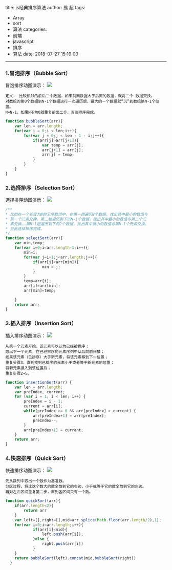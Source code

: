title: js经典排序算法
author: 熊 超
tags:
  - Array
  - sort
  - 算法
categories:
  - 前端
  - javascript
  - 排序
  - 算法
date: 2018-07-27 15:19:00
---
### 1.冒泡排序（Bubble Sort）

冒泡排序动图演示：
![](http://or87vteh1.bkt.clouddn.com/1867034-e19840224b331fae.gif)

```
定义： 比较相邻的前后二个数据，如果前面数据大于后面的数据，就将二个 数据交换。
对数组的第0个数据到N-1个数据进行一次遍历后，最大的一个数据就“沉”到数组第N-1个位置。
N=N-1，如果N不为0就重复前面二步，否则排序完成。
```
```js
function bubbleSort(arr){
    var len = arr.length;
    for(var i = 0;i < len;i++){
        for(var j = 0;j < len - 1 - i;j++){
            if(arr[j]>arr[j+1]){
                var temp = arr[j];
                arr[j+1] = arr[j];
                arr[j] = temp;
            }
        }
    }
}
```
<!--more-->

### 2.选择排序（Selection Sort）

选择排序动图演示：
![](http://or87vteh1.bkt.clouddn.com/1867034-c6cc220cfb2b9ac8.gif)

```js
/**
* 比如在一个长度为N的无序数组中，在第一趟遍历N个数据，找出其中最小的数值与
* 第一个元素交换，第二趟遍历剩下的N-1个数据，找出其中最小的数值与第二个元
* 素交换……第N-1趟遍历剩下的2个数据，找出其中最小的数值与第N-1个元素交换，
* 至此选择排序完成。
*/
function selectSort(arr){
    var min,temp;
    for(var i=0;i<arr.length-1;i++){
        min=i;
        for(var j=i+1;j<arr.length;j++){
            if(arr[j]<arr[min]){
                min = j;
            }
        }
        temp=arr[i];
        arr[i]=arr[min];
        arr[min]=temp;

    }
    return arr;
}
```

### 3.插入排序（Insertion Sort）

插入排序动图演示：
![](http://or87vteh1.bkt.clouddn.com/1867034-d1537e355abdd298.gif)

```
从第一个元素开始，该元素可以认为已经被排序； 
取出下一个元素，在已经排序的元素序列中从后向前扫描； 
如果该元素（已排序）大于新元素，将该元素移到下一位置； 
重复步骤3，直到找到已排序的元素小于或者等于新元素的位置； 
将新元素插入到该位置后； 
重复步骤2~5。
```
```js
function insertionSort(arr) {
    var len = arr.length;
    var preIndex, current;
    for (var i = 1; i < len; i++) {
        preIndex = i - 1;
        current = arr[i];
        while(preIndex >= 0 && arr[preIndex] > current) {
            arr[preIndex+1] = arr[preIndex];
            preIndex--;
        }
        arr[preIndex+1] = current;
    }
    return arr;
}
```

### 4.快速排序（Quick Sort）
快速排序动图演示：
![](http://or87vteh1.bkt.clouddn.com/1867034-cd65e35d7dce5045.gif)

```
先从数列中取出一个数作为基准数。
分区过程，将比这个数大的数全放到它的右边，小于或等于它的数全放到它的左边。
再对左右区间重复第二步，直到各区间只有一个数。
```

```js
function quickSort(arr){
    if(arr.length<2){
        return arr
    }
    var left=[],right=[],mid=arr.splice(Math.floor(arr.length/2),1);
    for(var i=0;i<arr.length;i++){
            if(arr[i]<mid){
                left.push(arr[i]);
            }else {
                right.push(arr[i])
            }
    }
    return bubbleSort(left).concat(mid,bubbleSort(right))
  }
```